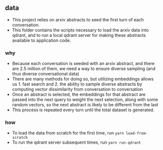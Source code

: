 ## data

- This project relies on arxiv abstracts to seed the first turn of each conversation.
- This folder contains the scripts necessary to load the arxiv data into qdrant, and to run a local qdrant server for making these abstracts available to application code.

### why

- Because each conversation is seeded with an arxiv abstract, and there are 2.5 million of them, we need a way to ensure diverse sampling (and thus diverse conversational data)
- There are many methods for doing so, but utilizing embeddings allows us 1. fast search and 2. the ability to sample diverse abstracts by computing vector dissimilarity from conversation to conversation
- Once an abstract is selected, the embeddings for that abstract are passed into the next query to weight the next selection, along with some random vectors, so the next abstract is likely to be different from the last
- This process is repeated every turn until the total dataset is generated.

### how

- To load the data from scratch for the first time, run `yarn load-from-scratch`
- To run the qdrant server subsequent times, run `yarn run-qdrant`

